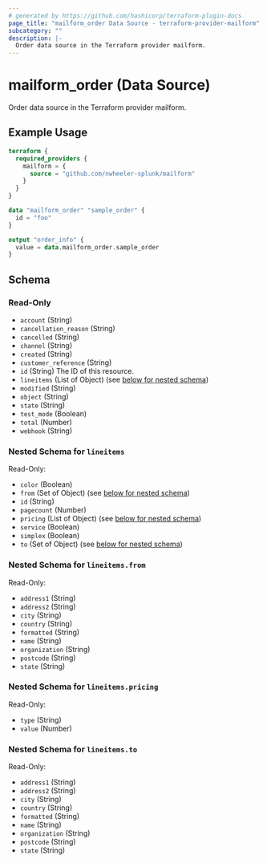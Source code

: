 ```yaml
---
# generated by https://github.com/hashicorp/terraform-plugin-docs
page_title: "mailform_order Data Source - terraform-provider-mailform"
subcategory: ""
description: |-
  Order data source in the Terraform provider mailform.
---
```


# mailform_order (Data Source)

Order data source in the Terraform provider mailform.

## Example Usage

```terraform
terraform {
  required_providers {
    mailform = {
      source = "github.com/nwheeler-splunk/mailform"
    }
  }
}

data "mailform_order" "sample_order" {
  id = "foo"
}

output "order_info" {
  value = data.mailform_order.sample_order
}
```

<!-- schema generated by tfplugindocs -->
## Schema

### Read-Only

- `account` (String)
- `cancellation_reason` (String)
- `cancelled` (String)
- `channel` (String)
- `created` (String)
- `customer_reference` (String)
- `id` (String) The ID of this resource.
- `lineitems` (List of Object) (see [below for nested schema](#nestedatt--lineitems))
- `modified` (String)
- `object` (String)
- `state` (String)
- `test_mode` (Boolean)
- `total` (Number)
- `webhook` (String)

<a id="nestedatt--lineitems"></a>
### Nested Schema for `lineitems`

Read-Only:

- `color` (Boolean)
- `from` (Set of Object) (see [below for nested schema](#nestedobjatt--lineitems--from))
- `id` (String)
- `pagecount` (Number)
- `pricing` (List of Object) (see [below for nested schema](#nestedobjatt--lineitems--pricing))
- `service` (Boolean)
- `simplex` (Boolean)
- `to` (Set of Object) (see [below for nested schema](#nestedobjatt--lineitems--to))

<a id="nestedobjatt--lineitems--from"></a>
### Nested Schema for `lineitems.from`

Read-Only:

- `address1` (String)
- `address2` (String)
- `city` (String)
- `country` (String)
- `formatted` (String)
- `name` (String)
- `organization` (String)
- `postcode` (String)
- `state` (String)


<a id="nestedobjatt--lineitems--pricing"></a>
### Nested Schema for `lineitems.pricing`

Read-Only:

- `type` (String)
- `value` (Number)


<a id="nestedobjatt--lineitems--to"></a>
### Nested Schema for `lineitems.to`

Read-Only:

- `address1` (String)
- `address2` (String)
- `city` (String)
- `country` (String)
- `formatted` (String)
- `name` (String)
- `organization` (String)
- `postcode` (String)
- `state` (String)


